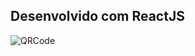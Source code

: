 ## Desenvolvido com ReactJS

![QRCode](https://user-images.githubusercontent.com/97764446/235197097-9db78ce4-2ba3-44b8-a59e-858acab3ba8b.png)
